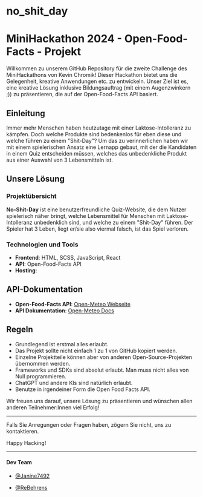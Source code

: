 # no_shit_day

# MiniHackathon 2024 - Open-Food-Facts - Projekt

Willkommen zu unserem GitHub Repository für die zweite Challenge des MiniHackathons von Kevin Chromik! 
Dieser Hackathon bietet uns die Gelegenheit, kreative Anwendungen etc. zu entwickeln. Unser Ziel ist es, eine kreative Lösung inklusive Bildungsauftrag (mit einem Augenzwinkern ;)) zu präsentieren, die auf der Open-Food-Facts API basiert.

## Einleitung

Immer mehr Menschen haben heutzutage mit einer Laktose-Intolleranz zu kämpfen. Doch welche Produkte sind bedenkenlos für eben diese und welche führen zu einem "Shit-Day"?
Um das zu verinnerlichen haben wir mit einem spielerischen Ansatz eine Lernapp gebaut, mit der die Kandidaten in einem Quiz entscheiden müssen, welches das unbedenkliche Produkt aus einer Auswahl von 3 Lebensmitteln ist.


## Unsere Lösung

### Projektübersicht

**No-Shit-Day** ist eine benutzerfreundliche Quiz-Website, die dem Nutzer spielerisch näher bringt, welche Lebensmittel für Menschen mit Laktose-Intolleranz unbedenklich sind, und welche zu einem "Shit-Day" führen.
Der Spieler hat 3 Leben, liegt er/sie also viermal falsch, ist das Spiel verloren.

### Technologien und Tools

- **Frontend**: HTML, SCSS, JavaScript, React
- **API**: Open-Food-Facts API
- **Hosting**: 
 


## API-Dokumentation

- **Open-Food-Facts API**: [Open-Meteo Webseite](https://world.openfoodfacts.org/)
- **API Dokumentation**: [Open-Meteo Docs](https://world.openfoodfacts.org/data)


## Regeln

- Grundlegend ist erstmal alles erlaubt.
- Das Projekt sollte nicht einfach 1 zu 1 von GitHub kopiert werden.
- Einzelne Projektteile können aber von anderen Open-Source-Projekten übernommen werden.
- Frameworks und SDKs sind absolut erlaubt. Man muss nicht alles von Null programmieren.
- ChatGPT und andere KIs sind natürlich erlaubt.
- Benutze in irgendeiner Form die Open Food Facts API.

Wir freuen uns darauf, unsere Lösung zu präsentieren und wünschen allen anderen Teilnehmer:Innen viel Erfolg!

---

Falls Sie Anregungen oder Fragen haben, zögern Sie nicht, uns zu kontaktieren. 

Happy Hacking!


---

#### Dev Team

- [@Janine7492](https://www.github.com/Janine7492)

- [@ReBehrens](https://www.github.com/ReBehrens)

